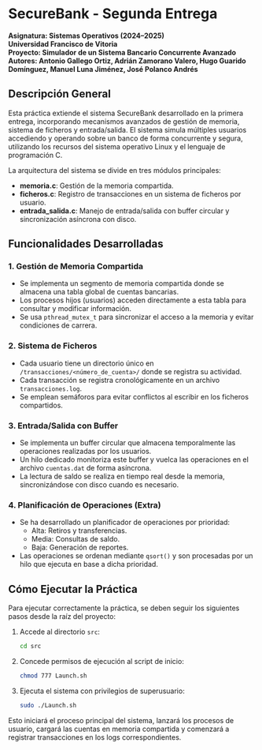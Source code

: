 # SecureBank - Segunda Entrega

**Asignatura: Sistemas Operativos (2024–2025)**  
**Universidad Francisco de Vitoria**  
**Proyecto: Simulador de un Sistema Bancario Concurrente Avanzado**
**Autores: Antonio Gallego Ortiz, Adrián Zamorano Valero, Hugo Guarido Domínguez, Manuel Luna Jiménez, José Polanco Andrés**

## Descripción General

Esta práctica extiende el sistema SecureBank desarrollado en la primera entrega, incorporando mecanismos avanzados de gestión de memoria, sistema de ficheros y entrada/salida. El sistema simula múltiples usuarios accediendo y operando sobre un banco de forma concurrente y segura, utilizando los recursos del sistema operativo Linux y el lenguaje de programación C.

La arquitectura del sistema se divide en tres módulos principales:

- **memoria.c**: Gestión de la memoria compartida.
- **ficheros.c**: Registro de transacciones en un sistema de ficheros por usuario.
- **entrada_salida.c**: Manejo de entrada/salida con buffer circular y sincronización asíncrona con disco.

## Funcionalidades Desarrolladas

### 1. Gestión de Memoria Compartida
- Se implementa un segmento de memoria compartida donde se almacena una tabla global de cuentas bancarias.
- Los procesos hijos (usuarios) acceden directamente a esta tabla para consultar y modificar información.
- Se usa `pthread_mutex_t` para sincronizar el acceso a la memoria y evitar condiciones de carrera.

### 2. Sistema de Ficheros
- Cada usuario tiene un directorio único en `/transacciones/<número_de_cuenta>/` donde se registra su actividad.
- Cada transacción se registra cronológicamente en un archivo `transacciones.log`.
- Se emplean semáforos para evitar conflictos al escribir en los ficheros compartidos.

### 3. Entrada/Salida con Buffer
- Se implementa un buffer circular que almacena temporalmente las operaciones realizadas por los usuarios.
- Un hilo dedicado monitoriza este buffer y vuelca las operaciones en el archivo `cuentas.dat` de forma asíncrona.
- La lectura de saldo se realiza en tiempo real desde la memoria, sincronizándose con disco cuando es necesario.

### 4. Planificación de Operaciones (Extra)
- Se ha desarrollado un planificador de operaciones por prioridad:
  - Alta: Retiros y transferencias.
  - Media: Consultas de saldo.
  - Baja: Generación de reportes.
- Las operaciones se ordenan mediante `qsort()` y son procesadas por un hilo que ejecuta en base a dicha prioridad.

## Cómo Ejecutar la Práctica

Para ejecutar correctamente la práctica, se deben seguir los siguientes pasos desde la raíz del proyecto:

1. Accede al directorio `src`:
   ```bash
   cd src
   ```

2. Concede permisos de ejecución al script de inicio:
   ```bash
   chmod 777 Launch.sh
   ```

3. Ejecuta el sistema con privilegios de superusuario:
   ```bash
   sudo ./Launch.sh
   ```

Esto iniciará el proceso principal del sistema, lanzará los procesos de usuario, cargará las cuentas en memoria compartida y comenzará a registrar transacciones en los logs correspondientes.
